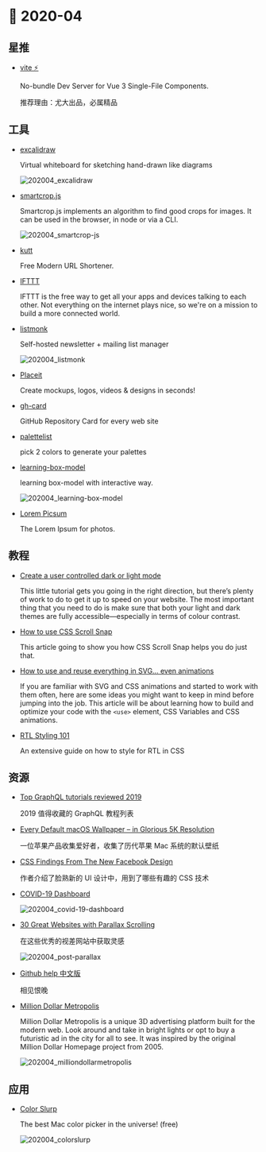 # 📖 2020-04

## 星推

* [vite ⚡](https://github.com/vuejs/vite)

  No-bundle Dev Server for Vue 3 Single-File Components.

  推荐理由：尤大出品，必属精品

## 工具

* [excalidraw](https://excalidraw.com/)

  Virtual whiteboard for sketching hand-drawn like diagrams

  ![202004_excalidraw](http://xlbd.me/content/images/2020/04/202004_excalidraw.png)

* [smartcrop.js](https://github.com/jwagner/smartcrop.js)

  Smartcrop.js implements an algorithm to find good crops for images. It can be used in the browser, in node or via a CLI.

  ![202004_smartcrop-js](http://xlbd.me/content/images/2020/04/202004_smartcrop-js.jpeg)

* [kutt](https://github.com/thedevs-network/kutt)

  Free Modern URL Shortener.

* [IFTTT](https://ifttt.com/)

  IFTTT is the free way to get all your apps and devices talking to each other. Not everything on the internet plays nice, so we're on a mission to build a more connected world.

* [listmonk](https://listmonk.app/)

  Self-hosted newsletter + mailing list manager

  ![202004_listmonk](http://xlbd.me/content/images/2020/04/202004_listmonk.png)

* [Placeit](https://placeit.net/)

  Create mockups, logos, videos & designs in seconds!

* [gh-card](https://gh-card.dev/)

  GitHub Repository Card for every web site

* [palettelist](https://www.palettelist.com/)

  pick 2 colors to generate your palettes

* [learning-box-model](https://codepen.io/carolineartz/pen/ogVXZj?editors=1010)

  learning box-model with interactive way.

  ![202004_learning-box-model](http://xlbd.me/content/images/2020/04/202004_learning-box-model.png)

* [Lorem Picsum](https://picsum.photos/)

  The Lorem Ipsum for photos.

## 教程

* [Create a user controlled dark or light mode](https://hankchizljaw.com/wrote/create-a-user-controlled-dark-or-light-mode/)

  This little tutorial gets you going in the right direction, but there’s plenty of work to do to get it up to speed on your website. The most important thing that you need to do is make sure that both your light and dark themes are fully accessible—especially in terms of colour contrast.

* [How to use CSS Scroll Snap](https://blog.logrocket.com/how-to-use-css-scroll-snap/)

  This article going to show you how CSS Scroll Snap helps you do just that.

* [How to use and reuse everything in SVG… even animations](https://leniolabs.com/conferencias/2020/04/02/use-and-reuse-everything-in-SVG.html)

  If you are familiar with SVG and CSS animations and started to work with them often, here are some ideas you might want to keep in mind before jumping into the job. This article will be about learning how to build and optimize your code with the `<use>` element, CSS Variables and CSS animations.

* [RTL Styling 101](https://rtlstyling.com/)

  An extensive guide on how to style for RTL in CSS

## 资源

* [Top GraphQL tutorials reviewed 2019](https://blog.graphqleditor.com/top-graphql-tutorials-reviewed-2019/)

  2019 值得收藏的 GraphQL 教程列表

* [Every Default macOS Wallpaper – in Glorious 5K Resolution](https://512pixels.net/projects/default-mac-wallpapers-in-5k/)

  一位苹果产品收集爱好者，收集了历代苹果 Mac 系统的默认壁纸

* [CSS Findings From The New Facebook Design](https://ishadeed.com/article/new-facebook-css/)

  作者介绍了脸熟新的 UI 设计中，用到了哪些有趣的 CSS 技术

* [COVID-19 Dashboard](https://www.arcgis.com/apps/opsdashboard/index.html#/bda7594740fd40299423467b48e9ecf6)

  ![202004_covid-19-dashboard](http://xlbd.me/content/images/2020/04/202004_covid-19-dashboard.jpg)

* [30 Great Websites with Parallax Scrolling](https://www.awwwards.com/30-great-websites-with-parallax-scrolling.html)

  在这些优秀的视差网站中获取灵感

  ![202004_post-parallax](http://xlbd.me/content/images/2020/04/202004_post-parallax.jpg)

* [Github help 中文版](https://help.github.com/cn)

  相见恨晚

* [Million Dollar Metropolis](https://milliondollarmetropolis.com/)

  Million Dollar Metropolis is a unique 3D advertising platform built for the modern web. Look around and take in bright lights or opt to buy a futuristic ad in the city for all to see. It was inspired by the original Million Dollar Homepage project from 2005.

  ![202004_milliondollarmetropolis](http://xlbd.me/content/images/2020/04/202004_milliondollarmetropolis.jpg)

## 应用

* [Color Slurp](http://colorslurp.com/)

  The best Mac color picker in the universe! (free)

  ![202004_colorslurp](http://xlbd.me/content/images/2020/04/202004_colorslurp.jpg)
